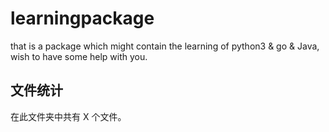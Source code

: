# learningpackage
that is a package which might contain the learning of python3 &amp; go & Java, wish to have some help with you.

## 文件统计

在此文件夹中共有 <!-- START_FILE_COUNT:files -->X<!-- END_FILE_COUNT --> 个文件。

